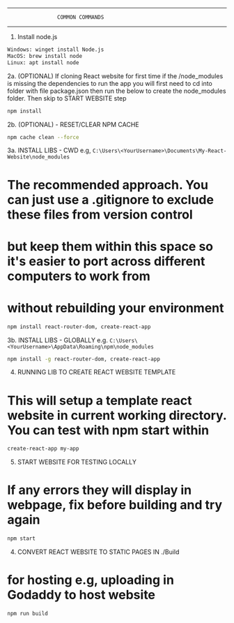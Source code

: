 ________________________________________________________

                    COMMON COMMANDS
________________________________________________________

1. Install node.js
```bash
Windows: winget install Node.js
MacOS: brew install node
Linux: apt install node
```

2a. (OPTIONAL) If cloning React website for first time
if the /node_modules is missing the dependencies to run the app
you will first need to cd into folder with file package.json then run the below
to create the node_modules folder. Then skip to START WEBSITE step
```bash
npm install
```

2b. (OPTIONAL) - RESET/CLEAR NPM CACHE
```bash
npm cache clean --force
```

3a. INSTALL LIBS - CWD e.g, ```C:\Users\<YourUsername>\Documents\My-React-Website\node_modules```
# The recommended approach. You can just use a .gitignore to exclude these files from version control
# but keep them within this space so it's easier to port across different computers to work from
# without rebuilding your environment
```bash
npm install react-router-dom, create-react-app

```
3b. INSTALL LIBS - GLOBALLY e.g. ```C:\Users\<YourUsername>\AppData\Roaming\npm\node_modules```
```bash
npm install -g react-router-dom, create-react-app
```

4. RUNNING LIB TO CREATE REACT WEBSITE TEMPLATE
# This will setup a template react website in current working directory. You can test with npm start within
```bash
create-react-app my-app
```

5. START WEBSITE FOR TESTING LOCALLY
# If any errors they will display in webpage, fix before building and try again
```bash
npm start
```

4. CONVERT REACT WEBSITE TO STATIC PAGES IN ./Build
# for hosting e.g, uploading in Godaddy to host website
```bash
npm run build
```